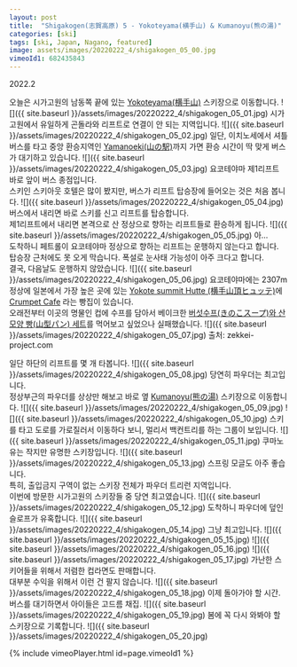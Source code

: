 ```yaml
---
layout: post
title:  "Shigakogen(志賀高原) 5 - Yokoteyama(横手山) & Kumanoyu(熊の湯)"
categories: [ski]
tags: [ski, Japan, Nagano, featured]
image: assets/images/20220222_4/shigakogen_05_00.jpg
vimeoId1: 682435843
---
```

2022.2

오늘은 시가고원의 남동쪽 끝에 있는 [Yokoteyama(横手山)][shiga1] 스키장으로 이동합니다.
![]({{ site.baseurl }}/assets/images/20220222_4/shigakogen_05_01.jpg)
시가고원에서 유일하게 곤돌라와 리프트로 연결이 안 되는 지역입니다.
![]({{ site.baseurl }}/assets/images/20220222_4/shigakogen_05_02.jpg)
일단, 이치노세에서 셔틀버스를 타고 중앙 환승지역인 [Yamanoeki(山の駅)][yamanoeki1]까지 가면 환승 시간이 딱 맞게 버스가 대기하고 있습니다.
![]({{ site.baseurl }}/assets/images/20220222_4/shigakogen_05_03.jpg)
요코테야마 제1리프트 바로 앞이 버스 종점입니다.<br>
스키인 스키아웃 호텔은 많이 봤지만, 버스가 리프트 탑승장에 들어오는 것은 처음 봅니다.
![]({{ site.baseurl }}/assets/images/20220222_4/shigakogen_05_04.jpg)
버스에서 내리면 바로 스키를 신고 리프트를 탑승합니다.<br>
제1리프트에서 내리면 본격으로 산 정상으로 향하는 리프트들로 환승하게 됩니다.
![]({{ site.baseurl }}/assets/images/20220222_4/shigakogen_05_05.jpg)
아...<br>
도착하니 페트롤이 요코테야마 정상으로 향하는 리프트는 운행하지 않는다고 합니다.<br>
탑승장 근처에도 못 오게 막습니다. 폭설로 눈사태 가능성이 아주 크다고 합니다.<br>
결국, 다음날도 운행하지 않았습니다.
![]({{ site.baseurl }}/assets/images/20220222_4/shigakogen_05_06.jpg)
요코테야마에는 2307m 정상에 일본에서 가장 높은 곳에 있는 [Yokote summit Hutte (横手山頂ヒュッテ)][yokote1]에 [Crumpet Cafe][yokote2] 라는 빵집이 있습니다.<br>
오래전부터 이곳의 명물인 컵에 수프를 담아서 베이크한 [버섯수프(きのこスープ)와 산 모양 빵(山型パン) 세트][yokote3]를 먹어보고 싶었으나 실패했습니다.
![]({{ site.baseurl }}/assets/images/20220222_4/shigakogen_05_07.jpg)
출처: zekkei-project.com<br>

일단 하단의 리프트를 몇 개 타봅니다. 
![]({{ site.baseurl }}/assets/images/20220222_4/shigakogen_05_08.jpg)
당연히 파우더는 최고입니다.<br>
정상부근의 파우더를 상상만 해보고 바로 옆 [Kumanoyu(熊の湯)][shiga2] 스키장으로 이동합니다.
![]({{ site.baseurl }}/assets/images/20220222_4/shigakogen_05_09.jpg)
![]({{ site.baseurl }}/assets/images/20220222_4/shigakogen_05_10.jpg)
스키를 타고 도로를 가로질러서 이동하다 보니, 멀리서 백컨트리를 하는 그룹이 보입니다.
![]({{ site.baseurl }}/assets/images/20220222_4/shigakogen_05_11.jpg)
쿠마노유는 작지만 유명한 스키장입니다.
![]({{ site.baseurl }}/assets/images/20220222_4/shigakogen_05_13.jpg)
스프링 모글도 아주 좋습니다.<br>
특히, 출입금지 구역이 없는 스키장 전체가 파우더 트리런 지역입니다.<br>
이번에 방문한 시가고원의 스키장들 중 당연 최고였습니다.
![]({{ site.baseurl }}/assets/images/20220222_4/shigakogen_05_12.jpg)
도착하니 파우더에 덮인 슬로프가 유혹합니다.
![]({{ site.baseurl }}/assets/images/20220222_4/shigakogen_05_14.jpg)
그냥 최고입니다.
![]({{ site.baseurl }}/assets/images/20220222_4/shigakogen_05_15.jpg)
![]({{ site.baseurl }}/assets/images/20220222_4/shigakogen_05_16.jpg)
![]({{ site.baseurl }}/assets/images/20220222_4/shigakogen_05_17.jpg)
가난한 스키어들을 위해서 저렴한 컵라면도 판매합니다.<br>
대부분 수익을 위해서 이런 건 팔지 않습니다.
![]({{ site.baseurl }}/assets/images/20220222_4/shigakogen_05_18.jpg)
이제 돌아가야 할 시간. <br>
버스를 대기하면서 아이들은 고드름 채집.
![]({{ site.baseurl }}/assets/images/20220222_4/shigakogen_05_19.jpg)
봄에 꼭 다시 와봐야 할 스키장으로 기록합니다.
![]({{ site.baseurl }}/assets/images/20220222_4/shigakogen_05_20.jpg)

{% include vimeoPlayer.html id=page.vimeoId1 %}

[shiga1]: https://yokoteyama2307.com

[yokote1]: http://www.yokoteyama.com

[yokote2]: https://www.instagram.com/crumpet_cafe2307/

[yokote3]: https://gurutabi.gnavi.co.jp/a/a_1297/

[shiga2]: https://www.kumanoyu.co.jp/lift

[yamanoeki1]: https://shigakogen.co.jp/facilities/yamanoeki_winter

